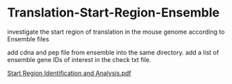 # Translation-Start-Region-Ensemble
investigate the start region of translation in the mouse genome according to Ensemble files

add cdna and pep file from ensemble into the same directory. add a list of ensemble gene IDs of interest in the check txt file. 

[Start Region Identification and Analysis.pdf](https://github.com/kaiakamatsu/Translation-Start-Region-Ensemble/files/10329759/Start.Region.Identification.and.Analysis.pdf)

